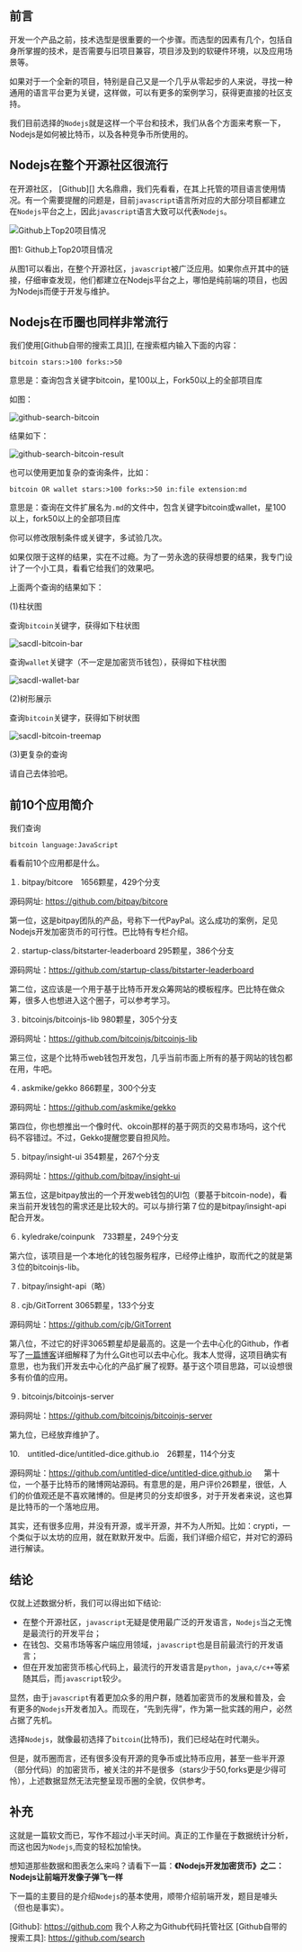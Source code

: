 ## 前言

开发一个产品之前，技术选型是很重要的一个步骤。而选型的因素有几个，包括自身所掌握的技术，是否需要与旧项目兼容，项目涉及到的软硬件环境，以及应用场景等。

如果对于一个全新的项目，特别是自己又是一个几乎从零起步的人来说，寻找一种通用的语言平台更为关键，这样做，可以有更多的案例学习，获得更直接的社区支持。

我们目前选择的`Nodejs`就是这样一个平台和技术，我们从各个方面来考察一下，Nodejs是如何被比特币，以及各种竞争币所使用的。

## Nodejs在整个开源社区很流行

在开源社区， [Github][] 大名鼎鼎，我们先看看，在其上托管的项目语言使用情况。有一个需要提醒的问题是，目前`javascript`语言所对应的大部分项目都建立在`Nodejs`平台之上，因此`javascript`语言大致可以代表`Nodejs`。

![Github上Top20项目情况][]

图1: Github上Top20项目情况 

从图1可以看出，在整个开源社区，`javascript`被广泛应用。如果你点开其中的链接，仔细审查发现，他们都建立在Nodejs平台之上，哪怕是纯前端的项目，也因为Nodejs而便于开发与维护。

## Nodejs在币圈也同样非常流行

我们使用[Github自带的搜索工具][], 在搜索框内输入下面的内容：

```
bitcoin stars:>100 forks:>50
```

意思是：查询包含关键字bitcoin，星100以上，Fork50以上的全部项目库

如图：

![github-search-bitcoin][]

结果如下：

![github-search-bitcoin-result][]

也可以使用更加复杂的查询条件，比如：

```
bitcoin OR wallet stars:>100 forks:>50 in:file extension:md
```

意思是：查询在文件扩展名为`.md`的文件中，包含关键字bitcoin或wallet，星100以上，fork50以上的全部项目库

你可以修改限制条件或关键字，多试验几次。

如果仅限于这样的结果，实在不过瘾。为了一劳永逸的获得想要的结果，我专门设计了一个小工具，看看它给我们的效果吧。

上面两个查询的结果如下：

(1)柱状图

查询`bitcoin`关键字，获得如下柱状图

![sacdl-bitcoin-bar][]

查询`wallet`关键字（不一定是加密货币钱包），获得如下柱状图

![sacdl-wallet-bar][]

(2)树形展示

查询`bitcoin`关键字，获得如下树状图

![sacdl-bitcoin-treemap][]

(3)更复杂的查询

请自己去体验吧。

## 前10个应用简介

我们查询

```
bitcoin language:JavaScript 
```

看看前10个应用都是什么。

１. bitpay/bitcore　1656颗星，429个分支

源码网址: https://github.com/bitpay/bitcore

第一位，这是bitpay团队的产品，号称下一代PayPal。这么成功的案例，足见Nodejs开发加密货币的可行性。巴比特有专栏介绍。

２. startup-class/bitstarter-leaderboard 295颗星，386个分支

源码网址：https://github.com/startup-class/bitstarter-leaderboard

第二位，这应该是一个用于基于比特币开发众筹网站的模板程序。巴比特在做众筹，很多人也想进入这个圈子，可以参考学习。

３. bitcoinjs/bitcoinjs-lib 980颗星，305个分支

源码网址：https://github.com/bitcoinjs/bitcoinjs-lib

第三位，这是个比特币web钱包开发包，几乎当前市面上所有的基于网站的钱包都在用，牛吧。

４. askmike/gekko 866颗星，300个分支

源码网址：https://github.com/askmike/gekko

第四位，你也想推出一个像时代、okcoin那样的基于网页的交易市场吗，这个代码不容错过。不过，Gekko提醒您要自担风险。

５. bitpay/insight-ui 354颗星，267个分支

源码网址：https://github.com/bitpay/insight-ui

第五位，这是bitpay放出的一个开发web钱包的UI包（要基于bitcoin-node)，看来当前开发钱包的需求还是比较大的。可以与排行第７位的是bitpay/insight-api配合开发。

６. kyledrake/coinpunk　733颗星，249个分支

第六位，该项目是一个本地化的钱包服务程序，已经停止维护，取而代之的就是第３位的bitcoinjs-lib。

７. bitpay/insight-api（略）

８. cjb/GitTorrent 3065颗星，133个分支

源码网址：https://github.com/cjb/GitTorrent

第八位，不过它的好评3065颗星却是最高的。这是一个去中心化的Github，作者写了[一篇博客][]详细解释了为什么Git也可以去中心化。我本人觉得，这项目确实有意思，也为我们开发去中心化的产品扩展了视野。基于这个项目思路，可以设想很多有价值的应用。

９. bitcoinjs/bitcoinjs-server

源码网址：https://github.com/bitcoinjs/bitcoinjs-server

第九位，已经放弃维护了。

10.　untitled-dice/untitled-dice.github.io　26颗星，114个分支

源码网址：https://github.com/untitled-dice/untitled-dice.github.io
　
第十位，一个基于比特币的赌博网站源码。有意思的是，用户评价26颗星，很低，人们的价值观还是不喜欢赌博的。但是拷贝的分支却很多，对于开发者来说，这也算是比特币的一个落地应用。

其实，还有很多应用，并没有开源，或半开源，并不为人所知。比如：crypti，一个类似于以太坊的应用，就在默默开发中。后面，我们详细介绍它，并对它的源码进行解读。

## 结论

仅就上述数据分析，我们可以得出如下结论:

- 在整个开源社区，`javascript`无疑是使用最广泛的开发语言，`Nodejs`当之无愧是最流行的开发平台；
- 在钱包、交易市场等客户端应用领域，`javascript`也是目前最流行的开发语言；
- 但在开发加密货币核心代码上，最流行的开发语言是`python`，`java`,`c/c++`等紧随其后，而`javascript`较少。

显然，由于`javascript`有着更加众多的用户群，随着加密货币的发展和普及，会有更多的`Nodejs`开发者加入。而现在，“先到先得”，作为第一批实践的用户，必然占据了先机。

选择`Nodejs`，就像最初选择了`bitcoin`(比特币)，我们已经站在时代潮头。

但是，就币圈而言，还有很多没有开源的竞争币或比特币应用，甚至一些半开源（部分代码）的加密货币，被关注的并不是很多（stars少于50,forks更是少得可怜），上述数据显然无法完整呈现币圈的全貌，仅供参考。

## 补充

这就是一篇软文而已，写作不超过小半天时间。真正的工作量在于数据统计分析，而这也因为`Nodejs`,而变的轻松加愉快。

想知道那些数据和图表怎么来吗？请看下一篇：**《Nodejs开发加密货币》之二：Nodejs让前端开发像子弹飞一样**

下一篇的主要目的是介绍`Nodejs`的基本使用，顺带介绍前端开发，题目是噱头（但也是事实）。


[Github]: https://github.com 我个人称之为Github代码托管社区
[Github自带的搜索工具]: https://github.com/search

[Github上Top20项目情况]: ./styles/images/top20-table.jpg
[github-search-bitcoin]: ./styles/images/github-search-bitcoin.jpg
[github-search-bitcoin-result]: ./styles/images/github-search-bitcoin-result.jpg
[sacdl-bitcoin-bar]: ./styles/images/sacdl-bitcoin-bar.jpg
[sacdl-wallet-bar]: ./styles/images/sacdl-wallet-bar.jpg
[sacdl-bitcoin-treemap]: ./styles/images/sacdl-bitcoin-treemap.jpg
[一篇博客]: http://blog.printf.net/articles/2015/05/29/announcing-gittorrent-a-decentralized-github/
